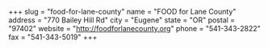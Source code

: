 +++
slug = "food-for-lane-county"
name = "FOOD for Lane County"
address = "770 Bailey Hill Rd"
city = "Eugene"
state = "OR"
postal = "97402"
website = "http://foodforlanecounty.org"
phone = "541-343-2822"
fax = "541-343-5019"
+++
